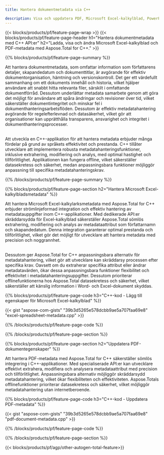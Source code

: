 ```yaml
---
title: Hantera dokumentmetadata via C++ 

description: Visa och uppdatera PDF, Microsoft Excel-kalkylblad, PowerPoint-presentationer och Word-dokumentmetadata via din C++-applikation.
---
```


{{< blocks/products/pf/feature-page-wrap >}}
{{< blocks/products/pf/feature-page-header h1="Hantera dokumentmetadata med C++ API:er" h2="Ladda, visa och ändra Microsoft Excel-kalkylblad och PDF-metadata med Aspose.Total for C++." >}}

{{% blocks/products/pf/feature-page-summary %}}

Att hantera dokumentmetadata, som omfattar information som författarens detaljer, skapandedatum och dokumenttitlar, är avgörande för effektiv dokumentorganisation, hämtning och versionskontroll. Det ger ett värdefullt sammanhang om ett dokuments innehåll och historia, vilket hjälper användare att snabbt hitta relevanta filer, särskilt i omfattande dokumentförråd. Dessutom underlättar metadata samarbete genom att göra det möjligt för användare att spåra ändringar och revisioner över tid, vilket säkerställer dokumentintegritet och minskar fel i dokumenthanteringsarbetsflöden. Dessutom är effektiv metadatahantering avgörande för regelefterlevnad och datasäkerhet, vilket gör att organisationer kan upprätthålla transparens, ansvarighet och integritet i dokumenthanteringsprocesser.<br /><br />

Att utveckla en C++-applikation för att hantera metadata erbjuder många fördelar på grund av språkets effektivitet och prestanda. C++ tillåter utvecklare att implementera robusta metadatahanteringsfunktioner, inklusive extrahering, modifiering och analys, med optimal hastighet och tillförlitlighet. Applikationen kan fungera offline, vilket säkerställer datasekretess och säkerhet, medan anpassningsbara funktioner möjliggör anpassning till specifika metadatahanteringskrav.

{{% /blocks/products/pf/feature-page-summary  %}}


{{% blocks/products/pf/feature-page-section  h2="Hantera Microsoft Excel-kalkylbladsmetadata" %}}

Att hantera Microsoft Excel-kalkylarksmetadata med Aspose.Total for C++ erbjuder strömlinjeformad integration och effektiv hantering av metadatauppgifter inom C++-applikationer. Med dedikerade API:er skräddarsydda för Excel-kalkylblad säkerställer Aspose.Total sömlös extrahering, modifiering och analys av metadataattribut som författarnamn och skapandedatum. Denna integration garanterar optimal prestanda och tillförlitlighet, vilket gör det möjligt för utvecklare att hantera metadata med precision och noggrannhet. <br /><br />

Dessutom ger Aspose.Total for C++ anpassningsbara alternativ för metadatahantering, vilket gör att utvecklare kan skräddarsy processen efter specifika krav. Oavsett om du extraherar specifika attribut eller ändrar metadatavärden, ökar dessa anpassningsbara funktioner flexibilitet och effektivitet i metadatahanteringsuppgifter. Dessutom prioriterar offlinefunktionerna hos Aspose.Total datasekretess och säkerhet, vilket säkerställer att känslig information i Word- och Excel-dokument skyddas.

{{% blocks/products/pf/feature-page-code h3="C++-kod - Lägg till egenskaper för Microsoft Excel-kalkylblad" %}}

{{< gist "aspose-com-gists" "39b3d5265e578dcbb9ae5a707faa69e8" "excel-spreadsheet-metadata.cpp" >}}

{{% /blocks/products/pf/feature-page-code  %}}

{{% /blocks/products/pf/feature-page-section %}}


{{% blocks/products/pf/feature-page-section  h2="Uppdatera PDF-dokumentegenskaper" %}}

Att hantera PDF-metadata med Aspose.Total for C++ säkerställer sömlös integrering i C++-applikationer. Med specialiserade API:er kan utvecklare effektivt extrahera, modifiera och analysera metadataattribut med precision och tillförlitlighet. Anpassningsbara alternativ möjliggör skräddarsydd metadatahantering, vilket ökar flexibiliteten och effektiviteten. Aspose.Totals offlinefunktioner prioriterar datasekretess och säkerhet, vilket möjliggör metadatahantering utan internetberoende.

{{% blocks/products/pf/feature-page-code h3="C++-kod - Uppdatera PDF-metadata" %}}

{{< gist "aspose-com-gists" "39b3d5265e578dcbb9ae5a707faa69e8" "pdf-document-metadata.cpp" >}}

{{% /blocks/products/pf/feature-page-code  %}}

{{% /blocks/products/pf/feature-page-section %}}

{{< blocks/products/pf/agp/other-autogen-total-feature>}}